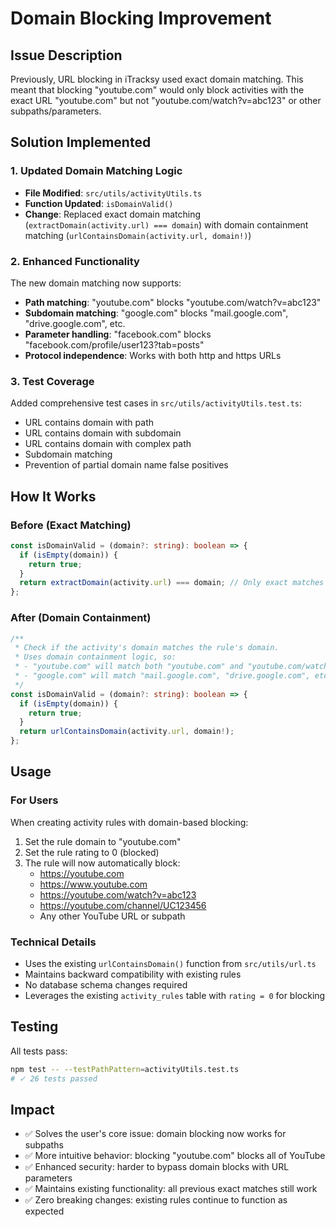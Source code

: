 # Domain Blocking Improvement

## Issue Description

Previously, URL blocking in iTracksy used exact domain matching. This meant that blocking "youtube.com" would only block activities with the exact URL "youtube.com" but not "youtube.com/watch?v=abc123" or other subpaths/parameters.

## Solution Implemented

### 1. Updated Domain Matching Logic

- **File Modified**: `src/utils/activityUtils.ts`
- **Function Updated**: `isDomainValid()`
- **Change**: Replaced exact domain matching (`extractDomain(activity.url) === domain`) with domain containment matching (`urlContainsDomain(activity.url, domain!)`)

### 2. Enhanced Functionality

The new domain matching now supports:

- **Path matching**: "youtube.com" blocks "youtube.com/watch?v=abc123"
- **Subdomain matching**: "google.com" blocks "mail.google.com", "drive.google.com", etc.
- **Parameter handling**: "facebook.com" blocks "facebook.com/profile/user123?tab=posts"
- **Protocol independence**: Works with both http and https URLs

### 3. Test Coverage

Added comprehensive test cases in `src/utils/activityUtils.test.ts`:

- URL contains domain with path
- URL contains domain with subdomain
- URL contains domain with complex path
- Subdomain matching
- Prevention of partial domain name false positives

## How It Works

### Before (Exact Matching)

```typescript
const isDomainValid = (domain?: string): boolean => {
  if (isEmpty(domain)) {
    return true;
  }
  return extractDomain(activity.url) === domain; // Only exact matches
};
```

### After (Domain Containment)

```typescript
/**
 * Check if the activity's domain matches the rule's domain.
 * Uses domain containment logic, so:
 * - "youtube.com" will match both "youtube.com" and "youtube.com/watch?v=abc123"
 * - "google.com" will match "mail.google.com", "drive.google.com", etc.
 */
const isDomainValid = (domain?: string): boolean => {
  if (isEmpty(domain)) {
    return true;
  }
  return urlContainsDomain(activity.url, domain!);
};
```

## Usage

### For Users

When creating activity rules with domain-based blocking:

1. Set the rule domain to "youtube.com"
2. Set the rule rating to 0 (blocked)
3. The rule will now automatically block:
   - https://youtube.com
   - https://www.youtube.com
   - https://youtube.com/watch?v=abc123
   - https://youtube.com/channel/UC123456
   - Any other YouTube URL or subpath

### Technical Details

- Uses the existing `urlContainsDomain()` function from `src/utils/url.ts`
- Maintains backward compatibility with existing rules
- No database schema changes required
- Leverages the existing `activity_rules` table with `rating = 0` for blocking

## Testing

All tests pass:

```bash
npm test -- --testPathPattern=activityUtils.test.ts
# ✓ 26 tests passed
```

## Impact

- ✅ Solves the user's core issue: domain blocking now works for subpaths
- ✅ More intuitive behavior: blocking "youtube.com" blocks all of YouTube
- ✅ Enhanced security: harder to bypass domain blocks with URL parameters
- ✅ Maintains existing functionality: all previous exact matches still work
- ✅ Zero breaking changes: existing rules continue to function as expected
